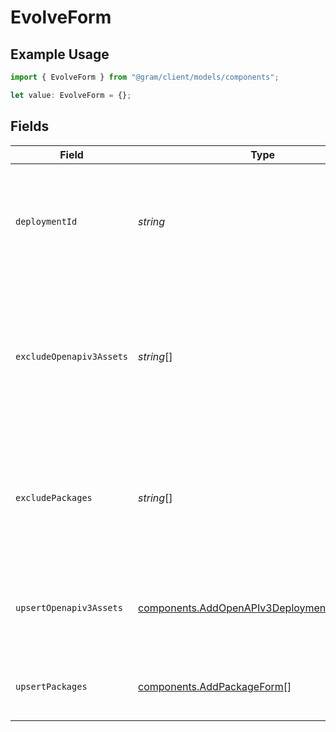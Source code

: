 # EvolveForm

## Example Usage

```typescript
import { EvolveForm } from "@gram/client/models/components";

let value: EvolveForm = {};
```

## Fields

| Field                                                                                                      | Type                                                                                                       | Required                                                                                                   | Description                                                                                                |
| ---------------------------------------------------------------------------------------------------------- | ---------------------------------------------------------------------------------------------------------- | ---------------------------------------------------------------------------------------------------------- | ---------------------------------------------------------------------------------------------------------- |
| `deploymentId`                                                                                             | *string*                                                                                                   | :heavy_minus_sign:                                                                                         | The ID of the deployment to evolve. If omitted, the latest deployment will be used.                        |
| `excludeOpenapiv3Assets`                                                                                   | *string*[]                                                                                                 | :heavy_minus_sign:                                                                                         | The OpenAPI 3.x documents to exclude from the new deployment when cloning a previous deployment.           |
| `excludePackages`                                                                                          | *string*[]                                                                                                 | :heavy_minus_sign:                                                                                         | The packages to exclude from the new deployment when cloning a previous deployment.                        |
| `upsertOpenapiv3Assets`                                                                                    | [components.AddOpenAPIv3DeploymentAssetForm](../../models/components/addopenapiv3deploymentassetform.md)[] | :heavy_minus_sign:                                                                                         | The OpenAPI 3.x documents to upsert in the new deployment.                                                 |
| `upsertPackages`                                                                                           | [components.AddPackageForm](../../models/components/addpackageform.md)[]                                   | :heavy_minus_sign:                                                                                         | The packages to upsert in the new deployment.                                                              |